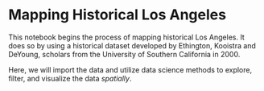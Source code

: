 # Mapping Historical Los Angeles

This notebook begins the process of mapping historical Los Angeles. It does so by using a historical dataset developed by Ethington, Kooistra and DeYoung, scholars from the University of Southern California in 2000. 

Here, we will import the data and utilize data science methods to explore, filter, and visualize the data *spatially*.


